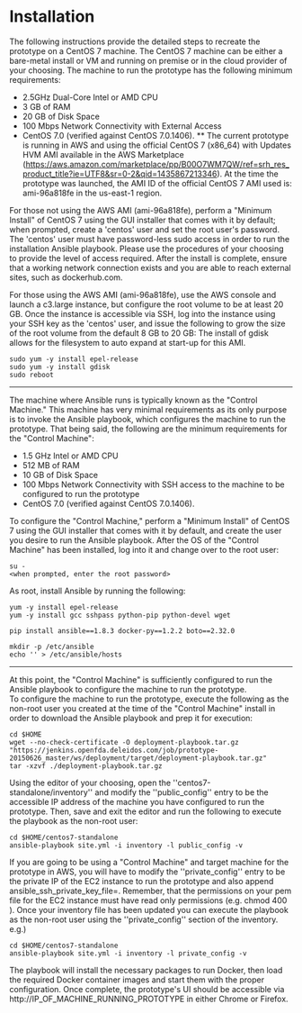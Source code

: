# Installation
The following instructions provide the detailed steps to recreate the prototype on a CentOS 7 machine.  The CentOS 7 machine can be 
either a bare-metal install or VM and running on premise or in the cloud provider of your choosing.  The machine to run the prototype has 
the following minimum requirements:

* 2.5GHz Dual-Core Intel or AMD CPU
* 3 GB of RAM
* 20 GB of Disk Space
* 100 Mbps Network Connectivity with External Access
* CentOS 7.0 (verified against CentOS 7.0.1406).
** The current prototype is running in AWS and using the official CentOS 7 (x86_64) with Updates HVM AMI available in the AWS Marketplace (https://aws.amazon.com/marketplace/pp/B00O7WM7QW/ref=srh_res_product_title?ie=UTF8&sr=0-2&qid=1435867213346).
   At the time the prototype was launched, the AMI ID of the official CentOS 7 AMI used is: ami-96a818fe in the us-east-1 region.

For those not using the AWS AMI (ami-96a818fe), perform a "Minimum Install" of CentOS 7 using the GUI installer that comes with it by default; when prompted, 
create a 'centos' user and set the root user's password.  The 'centos' user must have password-less sudo access in order to run the installation Ansible playbook.
Please use the procedures of your choosing to provide the level of access required.  After the install is complete, ensure that a working network connection 
exists and you are able to reach external sites, such as dockerhub.com.

For those using the AWS AMI (ami-96a818fe), use the AWS console and launch a c3.large instance, but configure the root volume to be 
at least 20 GB.  Once the instance is accessible via SSH, log into the instance using your SSH key as the 'centos' user, and issue the following to 
grow the size of the root volume from the default 8 GB to 20 GB:
The install of gdisk allows for the filesystem to auto expand at start-up for this AMI.
```
sudo yum -y install epel-release
sudo yum -y install gdisk
sudo reboot
```

***

The machine where Ansible runs is typically known as the "Control Machine."  This machine has very minimal requirements as its only purpose is to invoke the Ansible
playbook, which configures the machine to run the prototype.  That being said, the following are the minimum requirements for the "Control Machine":

* 1.5 GHz Intel or AMD CPU
* 512 MB of RAM
* 10 GB of Disk Space
* 100 Mbps Network Connectivity with SSH access to the machine to be configured to run the prototype
* CentOS 7.0 (verified against CentOS 7.0.1406).

To configure the "Control Machine," perform a "Minimum Install" of CentOS 7 using the GUI installer that comes with it by default, and create the user you desire
to run the Ansible playbook.  After the OS of the "Control Machine" has been installed, log into it and change over to the root user:
```
su - 
<when prompted, enter the root password>
```

As root, install Ansible by running the following:
```
yum -y install epel-release
yum -y install gcc sshpass python-pip python-devel wget
	
pip install ansible==1.8.3 docker-py==1.2.2 boto==2.32.0
	
mkdir -p /etc/ansible
echo '' > /etc/ansible/hosts 
```


***


At this point, the "Control Machine" is sufficiently configured to run the Ansible playbook to configure the machine to run the prototype.  
To configure the machine to run the prototype, execute the following as the non-root user you created at the time of the "Control Machine" install in order
to download the Ansible playbook and prep it for execution:
```
cd $HOME
wget --no-check-certificate -O deployment-playbook.tar.gz "https://jenkins.openfda.deleidos.com/job/prototype-20150626_master/ws/deployment/target/deployment-playbook.tar.gz"
tar -xzvf ./deployment-playbook.tar.gz
```

Using the editor of your choosing, open the ''centos7-standalone/inventory'' and modify the ''public_config'' entry to be the accessible IP
address of the machine you have configured to run the prototype.  Then, save and exit the editor and run the following to 
execute the playbook as the non-root user:
```
cd $HOME/centos7-standalone
ansible-playbook site.yml -i inventory -l public_config -v
```

If you are going to be using a "Control Machine" and target machine for the prototype in AWS, you will have to 
modify the ''private_config'' entry to be the private IP of the EC2 instance to run the prototype and also append ansible_ssh_private_key_file=<path to your pem>.  Remember, that 
the permissions on your pem file for the EC2 instance must have read only permissions (e.g. chmod 400 <path to your pem>).  Once your inventory file has been updated
you can execute the playbook as the non-root user using
the ''private_config'' section of the inventory. e.g.)
```
cd $HOME/centos7-standalone
ansible-playbook site.yml -i inventory -l private_config -v
```


The playbook will install the necessary packages to run Docker, then load the required Docker container images and 
start them with the proper configuration.  Once complete, the prototype's UI should be accessible via http://IP_OF_MACHINE_RUNNING_PROTOTYPE in either Chrome or Firefox.
